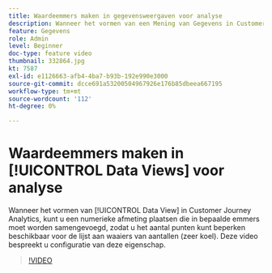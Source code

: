 ```yaml
---
title: Waardeemmers maken in gegevensweergaven voor analyse
description: Wanneer het vormen van een Mening van Gegevens in Customer Journey Analytics, kunt u een numerieke dimensie plaatsen die in bepaalde emmers moet worden samengevoegd, zodat u het aantal punten kunt beperken beschikbaar voor de lijst aan waaiers van aantallen (zeer koel). Deze video bespreekt u configuratie van deze eigenschap.
feature: Gegevens
role: Admin
level: Beginner
doc-type: feature video
thumbnail: 332864.jpg
kt: 7587
exl-id: e1126663-afb4-4ba7-b93b-192e990e3000
source-git-commit: dcce691a53200504967926e176b85dbeea667195
workflow-type: tm+mt
source-wordcount: '112'
ht-degree: 0%

---
```


# Waardeemmers maken in [!UICONTROL Data Views] voor analyse

Wanneer het vormen van [!UICONTROL Data View] in Customer Journey Analytics, kunt u een numerieke afmeting plaatsen die in bepaalde emmers moet worden samengevoegd, zodat u het aantal punten kunt beperken beschikbaar voor de lijst aan waaiers van aantallen (zeer koel). Deze video bespreekt u configuratie van deze eigenschap.

>[!VIDEO](https://video.tv.adobe.com/v/332864/?quality=12&learn=on)
